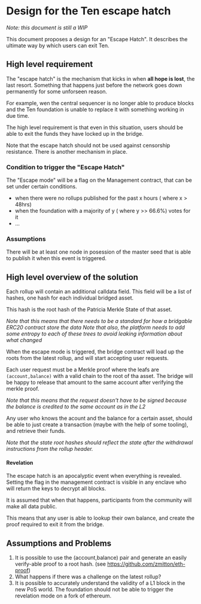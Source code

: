 # Design for the Ten escape hatch

*Note: this document is still a WIP*

This document proposes a design for an "Escape Hatch". 
It describes the ultimate way by which users can exit Ten.


## High level requirement

The "escape hatch" is the mechanism that kicks in when **all hope is lost**, the last resort. 
Something that happens just before the network goes down permanently for some unforseen reason.

For example, wen the central sequencer is no longer able to produce blocks and the Ten foundation is unable to replace it with something working in due time.

The high level requirement is that even in this situation, users should be able to exit the funds they have locked up in the bridge.

Note that the escape hatch should not be used against censorship resistance. There is another mechanism in place.


### Condition to trigger the "Escape Hatch"

The "Escape mode" will be a flag on the Management contract, that can be set under certain conditions.

- when there were no rollups published for the past x hours ( where x > 48hrs)
- when the foundation with a majority of y ( where y >> 66.6%) votes for it
- ...


### Assumptions

There will be at least one node in posession of the master seed that is able to publish it when this event is triggered.


## High level overview of the solution

Each rollup will contain an additional calldata field.
This field will be a list of hashes, one hash for each individual bridged asset.

This hash is the root hash of the Patricia Merkle State of that asset. 

*Note that this means that there needs to be a standard for how a bridgable ERC20 contract store the data*
*Note that also, the platform needs to add some entropy to each of these trees to avoid leaking information about what changed*

When the escape mode is triggered, the bridge contract will load up the roots from the latest rollup, and will start accepting user requests.

Each user request must be a Merkle proof where the leafs are ``(account,balance)`` with a valid chain to the root of tha asset.
The bridge will be happy to release that amount to the same account after verifying the merkle proof.

*Note that this means that the request doesn't have to be signed because the balance is credited to the same account as in the L2*

Any user who knows the acount and the balance for a certain asset, should be able to just create a transaction (maybe with the help of some tooling), and 
retrieve their funds.

*Note that the state root hashes should reflect the state after the withdrawal instructions from the rollup header.*

#### Revelation

The escape hatch is an apocalyptic event when everything is revealed.
Setting the flag in the management contract is visible in any enclave who will return the keys to decrypt all blocks.

It is assumed that when that happens, participants from the community will make all data public.

This means that any user is able to lookup their own balance, and create the proof required to exit it from the bridge.


## Assumptions and Problems

1. It is possible to use the (account,balance) pair and generate an easily verify-able proof to a root hash. (see https://github.com/zmitton/eth-proof)
2. What happens if there was a challenge on the latest rollup?
3. It is possible to accurately understand the validity of a L1 block in the new PoS world. The foundation should not be able to trigger the revelation mode on a fork of ethereum.
